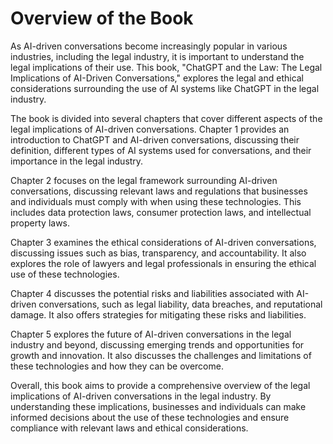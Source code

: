 Overview of the Book
==================================

As AI-driven conversations become increasingly popular in various industries, including the legal industry, it is important to understand the legal implications of their use. This book, "ChatGPT and the Law: The Legal Implications of AI-Driven Conversations," explores the legal and ethical considerations surrounding the use of AI systems like ChatGPT in the legal industry.

The book is divided into several chapters that cover different aspects of the legal implications of AI-driven conversations. Chapter 1 provides an introduction to ChatGPT and AI-driven conversations, discussing their definition, different types of AI systems used for conversations, and their importance in the legal industry.

Chapter 2 focuses on the legal framework surrounding AI-driven conversations, discussing relevant laws and regulations that businesses and individuals must comply with when using these technologies. This includes data protection laws, consumer protection laws, and intellectual property laws.

Chapter 3 examines the ethical considerations of AI-driven conversations, discussing issues such as bias, transparency, and accountability. It also explores the role of lawyers and legal professionals in ensuring the ethical use of these technologies.

Chapter 4 discusses the potential risks and liabilities associated with AI-driven conversations, such as legal liability, data breaches, and reputational damage. It also offers strategies for mitigating these risks and liabilities.

Chapter 5 explores the future of AI-driven conversations in the legal industry and beyond, discussing emerging trends and opportunities for growth and innovation. It also discusses the challenges and limitations of these technologies and how they can be overcome.

Overall, this book aims to provide a comprehensive overview of the legal implications of AI-driven conversations in the legal industry. By understanding these implications, businesses and individuals can make informed decisions about the use of these technologies and ensure compliance with relevant laws and ethical considerations.
